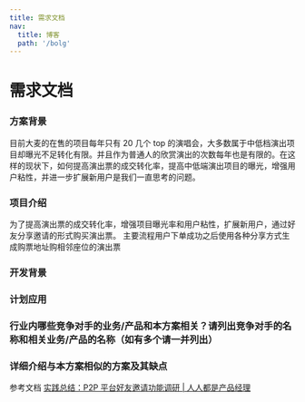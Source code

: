 ```yaml
---
title: 需求文档
nav:
  title: 博客
  path: '/bolg'
---
```


# 需求文档

### 方案背景

目前大麦的在售的项目每年只有 20 几个 top 的演唱会，大多数属于中低档演出项目却曝光不足转化有限。并且作为普通人的欣赏演出的次数每年也是有限的。在这样的现状下，如何提高演出票的成交转化率，提高中低端演出项目的曝光，增强用户粘性，并进一步扩展新用户是我们一直思考的问题。

### 项目介绍

为了提高演出票的成交转化率，增强项目曝光率和用户粘性，扩展新用户，通过好友分享邀请的形式购买演出票。
主要流程用户下单成功之后使用各种分享方式生成购票地址购相邻座位的演出票

### 开发背景

### 计划应用

### 行业内哪些竞争对手的业务/产品和本方案相关？请列出竞争对手的名称和相关业务/产品的名称（如有多个请一并列出）

### 详细介绍与本方案相似的方案及其缺点

参考文档
[实践总结：P2P 平台好友邀请功能调研 | 人人都是产品经理](http://www.woshipm.com/pd/894891.html)
